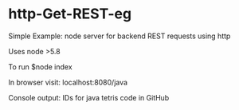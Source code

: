 # http-Get-REST-eg

Simple Example: node server for backend REST requests using http

Uses node >5.8

To run $node index

In browser visit: localhost:8080/java

Console output: IDs for java tetris code in GitHub
